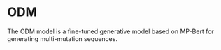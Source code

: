 # ODM
The ODM model is a fine-tuned generative model based on MP-Bert for generating multi-mutation sequences.
